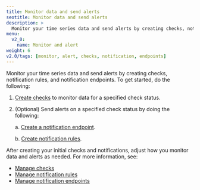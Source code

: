 ```yaml
---
title: Monitor data and send alerts
seotitle: Monitor data and send alerts
description: >
  Monitor your time series data and send alerts by creating checks, notification rules, and notification endpoints.
menu:
  v2_0:
    name: Monitor and alert
weight: 6
v2.0/tags: [monitor, alert, checks, notification, endpoints]
---
```


Monitor your time series data and send alerts by creating checks, notification rules, and notification endpoints. To get started, do the following:

1. [Create checks](...create-a-check) to monitor data for a specified check status.
2. (Optional) Send alerts on a specified check status by doing the following:

      a. [Create a notification endpoint](/v2.0/monitor-alert/notification-endpoints/create).

      b. [Create notification rules](/v2.0/monitor-alert/notification-rules/create).

After creating your initial checks and notifications, adjust how you monitor data and alerts as needed. For more information, see:

- [Manage checks](/v2.0/cloud/monitor-alert/manage-checks)
- [Manage notification rules](/v2.0/monitor-alert/notification-rules)
- [Manage notification endpoints](/v2.0/monitor-alert/notification-endpoints)
